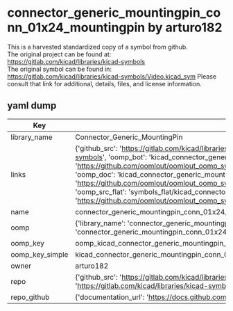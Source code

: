 # connector_generic_mountingpin_conn_01x24_mountingpin by arturo182  
This is a harvested standardized copy of a symbol from github.  
The original project can be found at:  
https://gitlab.com/kicad/libraries/kicad-symbols  
The original symbol can be found in:
https://gitlab.com/kicad/libraries/kicad-symbols/Video.kicad_sym
Please consult that link for additional, details, files, and license information.  
## yaml dump  
| Key | Value |  
| --- | --- |  
| library_name | Connector_Generic_MountingPin |  
| links | {'github_src': 'https://gitlab.com/kicad/libraries/kicad-symbols/Video.kicad_sym', 'github_src_repo': 'https://gitlab.com/kicad/libraries/kicad-symbols', 'oomp_bot': 'kicad_connector_generic_mountingpin_conn_01x24_mountingpin/working', 'oomp_bot_github': 'https://github.com/oomlout/oomlout_oomp_symbol_bot/tree/main/kicad_connector_generic_mountingpin_conn_01x24_mountingpin/working', 'oomp_doc': 'kicad_connector_generic_mountingpin_conn_01x24_mountingpin/working', 'oomp_doc_github': 'https://github.com/oomlout/oomlout_oomp_symbol_doc/tree/main/kicad_connector_generic_mountingpin_conn_01x24_mountingpin/working', 'oomp_src_flat': 'symbols_flat/kicad_connector_generic_mountingpin_conn_01x24_mountingpin/working', 'oomp_src_flat_github': 'https://github.com/oomlout/oomlout_oomp_symbol_src/tree/main/kicad_connector_generic_mountingpin_conn_01x24_mountingpin/working'} |  
| name | connector_generic_mountingpin_conn_01x24_mountingpin |  
| oomp | {'library_name': 'connector_generic_mountingpin', 'owner_name': 'kicad', 'symbol_name': 'connector_generic_mountingpin_conn_01x24_mountingpin'} |  
| oomp_key | oomp_kicad_connector_generic_mountingpin_conn_01x24_mountingpin |  
| oomp_key_simple | kicad_connector_generic_mountingpin_conn_01x24_mountingpin |  
| owner | arturo182 |  
| repo | {'github_src': 'https://gitlab.com/kicad/libraries/kicad-symbols/Video.kicad_sym', 'name': 'libraries/kicad-symbols', 'owner': 'kicad', 'url': 'https://gitlab.com/kicad/libraries/kicad-symbols'} |  
| repo_github | {'documentation_url': 'https://docs.github.com/rest/repos/repos#get-a-repository', 'message': 'Not Found'} |  

